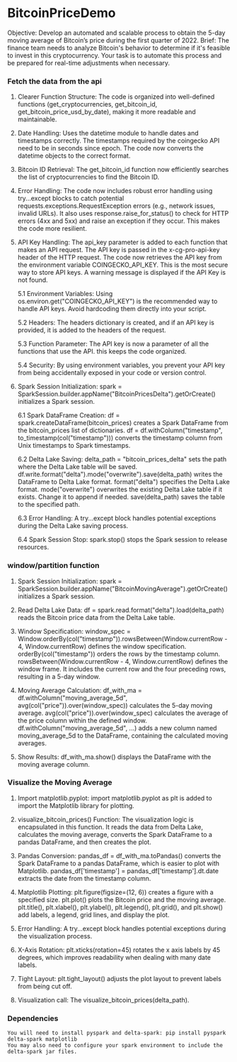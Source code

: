 # BitcoinPriceDemo

Objective:
Develop an automated and scalable process to obtain the 5-day moving
average of Bitcoin’s price during the first quarter of 2022.
Brief:
The finance team needs to analyze Bitcoin's behavior to determine if it's feasible
to invest in this cryptocurrency. Your task is to automate this process and be
prepared for real-time adjustments when necessary.


### Fetch the data from the api ###
1. Clearer Function Structure:
   The code is organized into well-defined functions (get_cryptocurrencies, get_bitcoin_id, get_bitcoin_price_usd_by_date), making it more readable and maintainable.
2. Date Handling:
   Uses the datetime module to handle dates and timestamps correctly. The timestamps required by the coingecko API need to be in seconds since epoch. The code now converts the datetime objects to the correct format.
3. Bitcoin ID Retrieval:
   The get_bitcoin_id function now efficiently searches the list of cryptocurrencies to find the Bitcoin ID.
4. Error Handling:
   The code now includes robust error handling using try...except blocks to catch potential requests.exceptions.RequestException errors (e.g., network issues, invalid URLs). It also uses response.raise_for_status() to check for HTTP errors (4xx and 5xx) and raise an exception if they occur. This makes the code more resilient.
   
5. API Key Handling:
    The api_key parameter is added to each function that makes an API request.
    The API key is passed in the x-cg-pro-api-key header of the HTTP request.
    The code now retrieves the API key from the environment variable COINGECKO_API_KEY. This is the most secure way to store API keys.
    A warning message is displayed if the API Key is not found.
   
      5.1 Environment Variables:
      Using os.environ.get("COINGECKO_API_KEY") is the recommended way to handle API keys. Avoid hardcoding them directly into your script.

      5.2 Headers:
      The headers dictionary is created, and if an API key is provided, it is added to the headers of the request.

      5.3 Function Parameter:
      The API key is now a parameter of all the functions that use the API. this keeps the code organized.

      5.4 Security:
      By using environment variables, you prevent your API key from being accidentally exposed in your code or version control.

6. Spark Session Initialization:
    spark = SparkSession.builder.appName("BitcoinPricesDelta").getOrCreate() initializes a Spark session.

      6.1 Spark DataFrame Creation:
      df = spark.createDataFrame(bitcoin_prices) creates a Spark DataFrame from the bitcoin_prices list of dictionaries.
      df = df.withColumn("timestamp", to_timestamp(col("timestamp"))) converts the timestamp column from Unix timestamps to Spark timestamps.

      6.2 Delta Lake Saving:
      delta_path = "bitcoin_prices_delta" sets the path where the Delta Lake table will be saved.
      df.write.format("delta").mode("overwrite").save(delta_path) writes the DataFrame to Delta Lake format.
      format("delta") specifies the Delta Lake format.
      mode("overwrite") overwrites the existing Delta Lake table if it exists. Change it to append if needed.
      save(delta_path) saves the table to the specified path.

      6.3 Error Handling:
      A try...except block handles potential exceptions during the Delta Lake saving process.

      6.4 Spark Session Stop:
      spark.stop() stops the Spark session to release resources.

### window/partition function ###
1. Spark Session Initialization:
    spark = SparkSession.builder.appName("BitcoinMovingAverage").getOrCreate() initializes a Spark session.

2. Read Delta Lake Data:
    df = spark.read.format("delta").load(delta_path) reads the Bitcoin price data from the Delta Lake table.

3. Window Specification:
    window_spec = Window.orderBy(col("timestamp")).rowsBetween(Window.currentRow - 4, Window.currentRow) defines the window specification.
        orderBy(col("timestamp")) orders the rows by the timestamp column.
        rowsBetween(Window.currentRow - 4, Window.currentRow) defines the window frame. It includes the current row and the four preceding rows, resulting in a 5-day window.

4. Moving Average Calculation:
    df_with_ma = df.withColumn("moving_average_5d", avg(col("price")).over(window_spec)) calculates the 5-day moving average.
        avg(col("price")).over(window_spec) calculates the average of the price column within the defined window.
        df.withColumn("moving_average_5d", ...) adds a new column named moving_average_5d to the DataFrame, containing the calculated moving averages.

5. Show Results:
    df_with_ma.show() displays the DataFrame with the moving average column.

### Visualize the Moving Average ###
1. Import matplotlib.pyplot:
    import matplotlib.pyplot as plt is added to import the Matplotlib library for plotting.

2. visualize_bitcoin_prices() Function:
    The visualization logic is encapsulated in this function.
    It reads the data from Delta Lake, calculates the moving average, converts the Spark DataFrame to a pandas DataFrame, and then creates the plot.

3. Pandas Conversion:
    pandas_df = df_with_ma.toPandas() converts the Spark DataFrame to a pandas DataFrame, which is easier to plot with Matplotlib.
    pandas_df['timestamp'] = pandas_df['timestamp'].dt.date extracts the date from the timestamp column.

4. Matplotlib Plotting:
    plt.figure(figsize=(12, 6)) creates a figure with a specified size.
    plt.plot() plots the Bitcoin price and the moving average.
    plt.title(), plt.xlabel(), plt.ylabel(), plt.legend(), plt.grid(), and plt.show() add labels, a legend, grid lines, and display the plot.

5. Error Handling:
    A try...except block handles potential exceptions during the visualization process.

6. X-Axis Rotation:
    plt.xticks(rotation=45) rotates the x axis labels by 45 degrees, which improves readability when dealing with many date labels.

7. Tight Layout:
    plt.tight_layout() adjusts the plot layout to prevent labels from being cut off.
   
8. Visualization call:
    The visualize_bitcoin_prices(delta_path).


### Dependencies ###
    You will need to install pyspark and delta-spark: pip install pyspark delta-spark matplotlib
    You may also need to configure your spark environment to include the delta-spark jar files.  

